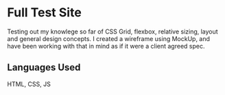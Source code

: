 Full Test Site
===

Testing out my knowlege so far of CSS Grid, flexbox, relative sizing, layout and general design concepts. 
I created a wireframe using MockUp, and have been working with that in mind as if it were a client agreed spec. 

Languages Used 
---

HTML, CSS, JS